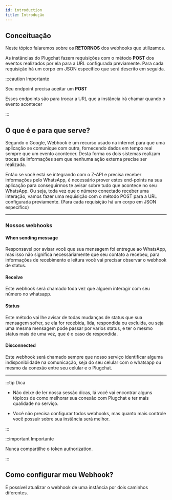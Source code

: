 ```yaml
---
id: introduction
title: Introdução
---
```


## Conceituação

Neste tópico falaremos sobre os **RETORNOS** dos webhooks que utilizamos.

As instâncias do Plugchat fazem requisições com o método **POST** dos eventos realizados por ela para a URL configurada previamente. Para cada requisição há um corpo em JSON específico que será descrito em seguida.

:::caution Importante

Seu endpoint precisa aceitar um **POST**

Esses endpoints são para trocar a URL que a instância irá chamar quando o evento acontecer

:::

## O que é e para que serve?

Segundo o Google, Webhook é um recurso usado na internet para que uma aplicação se comunique com outra, fornecendo dados em tempo real sempre que um evento acontecer. Desta forma os dois sistemas realizam trocas de informações sem que nenhuma ação externa precise ser realizada.

Então se você está se integrando com o Z-API e precisa receber informações pelo WhatsApp, é necessário prover estes end-points na sua aplicação para conseguirmos te avisar sobre tudo que acontece no seu WhatsApp. Ou seja, toda vez que o número conectado receber uma interação, vamos fazer uma requisição com o método POST para a URL configurada previamente. (Para cada requisição há um corpo em JSON específico)

---

### Nossos webhooks

#### When sending message

Responsavel por avisar você que sua mensagem foi entregue ao WhatsApp, mas isso não significa necessáriamente que seu contato a recebeu, para informações de recebimento e leitura você vai precisar observar o webhook de status.

#### Receive

Este webhook será chamado toda vez que alguem interagir com seu número no whatsapp.

#### Status

Este método vai lhe avisar de todas mudanças de status que sua mensagem sofrer, se ela for recebida, lida, respondida ou excluida, ou seja uma mesma mensagem pode passar por varios status, e ter o mesmo status mais de uma vez, que é o caso de respondida.

#### Disconnected

Este webhook será chamado sempre que nosso serviço identificar alguma indisponibiidade na comunicação, seja do seu celular com o whatsapp ou mesmo da conexão entre seu celular e o Plugchat.

---

:::tip Dica

- Não deixe de ler nossa sessão dicas, lá você vai encontrar alguns tópicos de como melhorar sua conexão com Plugchat e ter mais qualidade no serviço.

- Você não precisa configurar todos webhooks, mas quanto mais controle você possuir sobre sua instância será melhor.

:::

:::important Importante

Nunca compartilhe o token authorization.

:::

## Como configurar meu Webhook?

É possível atualizar o webhook de uma instância por dois caminhos diferentes.